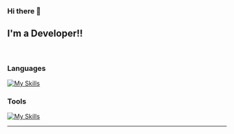 ### Hi there 👋

<!--
**sergiooolr/sergiooolr** is a ✨ _special_ ✨ repository because its `README.md` (this file) appears on your GitHub profile.

Here are some ideas to get you started:

- 🔭 I’m currently working on ...
- 🌱 I’m currently learning ...
- 👯 I’m looking to collaborate on ...
- 🤔 I’m looking for help with ...
- 💬 Ask me about ...
- 📫 How to reach me: ...
- 😄 Pronouns: ...
- ⚡ Fun fact: ...
-->
<!---
Luis4609/Luis4609 is a ✨ special ✨ repository because its `README.md` (this file) appears on your GitHub profile.
You can click the Preview link to take a look at your changes.
--->
## I'm a Developer!!


<br />

### Languages

[![My Skills](https://skillicons.dev/icons?i=js,ts,html,css,bootstrap,react,nextjs,java,spring)](https://skillicons.dev)

### Tools

[![My Skills](https://skillicons.dev/icons?i=mysql,git,vscode,intellij)](https://skillicons.dev)

---





